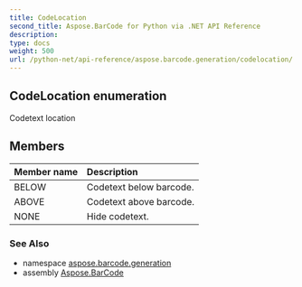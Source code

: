 ```yaml
---
title: CodeLocation
second_title: Aspose.BarCode for Python via .NET API Reference
description: 
type: docs
weight: 500
url: /python-net/api-reference/aspose.barcode.generation/codelocation/
---
```


## CodeLocation enumeration

Codetext location

## Members
| Member name | Description |
| :- | :- |
|BELOW|Codetext below barcode.|
|ABOVE|Codetext above barcode.|
|NONE|Hide codetext.|

### See Also

* namespace [aspose.barcode.generation](/barcode/python-net/api-reference/aspose.barcode.generation/)
* assembly [Aspose.BarCode](/barcode/python-net/api-reference/)

